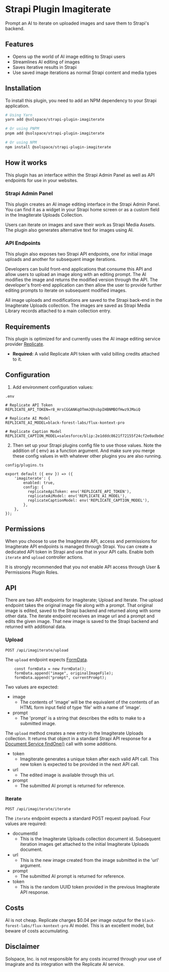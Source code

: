# Strapi Plugin Imagiterate

Prompt an AI to iterate on uploaded images and save them to Strapi's backend.

## Features

- Opens up the world of AI image editing to Strapi users
- Streamlines AI editing of images
- Saves iterative results in Strapi
- Use saved image iterations as normal Strapi content and media types

## Installation

To install this plugin, you need to add an NPM dependency to your Strapi application.

```sh
# Using Yarn
yarn add @solspace/strapi-plugin-imagiterate

# Or using PNPM
pnpm add @solspace/strapi-plugin-imagiterate

# Or using NPM
npm install @solspace/strapi-plugin-imagiterate
```

## How it works
This plugin has an interface within the Strapi Admin Panel as well as API endpoints for use in your websites.

### Strapi Admin Panel
This plugin creates an AI image editing interface in the Strapi Admin Panel. You can find it as a widget in your Strapi home screen or as a custom field in the Imagiterate Uploads Collection.

Users can iterate on images and save their work as Strapi Media Assets. The plugin also generates alternative text for images using AI.

### API Endpoints
This plugin also exposes two Strapi API endpoints, one for initial image uploads and another for subsequent image iterations.

Developers can build front-end applications that consume this API and allow users to upload an image along with an editing prompt. The AI modifies the image and returns the modified version through the API. The developer's front-end application can then allow the user to provide further editing prompts to iterate on subsequent modified images.

All image uploads and modifications are saved to the Strapi back-end in the Imagiterate Uploads collection. The images are saved as Strapi Media Library records attached to a main collection entry.

## Requirements
This plugin is optimized for and currently uses the AI image editing service provider [Replicate](https://replicate.com/).

- **Required:** A valid Replicate API token with valid billing credits attached to it.

## Configuration

1. Add environment configuration values:

`.env`

```
# Replicate API Token
REPLICATE_API_TOKEN=r8_HrsCGGANKqOTmmJQhsbpIHBNMBOfHwz9JMaiQ

# Replicate AI Model
REPLICATE_AI_MODEL=black-forest-labs/flux-kontext-pro

# Replicate Caption Model
REPLICATE_CAPTION_MODEL=salesforce/blip:2e1dddc8621f72155f24cf2e0adbde548458d3cab9f00c0139eea840d0ac4746
```

2. Then set up your Strapi plugins config file to use those values. Note the addition of { env} as a function argument. And make sure you merge these config values in with whatever other plugins you are also running.

`config/plugins.ts`

```
export default ({ env }) => ({
	'imagiterate': {
		enabled: true,
		config: {
		  replicateApiToken: env('REPLICATE_API_TOKEN'),
		  replicateAiModel: env('REPLICATE_AI_MODEL'),
		  replicateCaptionModel: env('REPLICATE_CAPTION_MODEL'),
		},
	},
});
```

## Permissions

When you choose to use the Imagiterate API, access and permissions for Imagiterate API endpoints is managed through Strapi. You can create a dedicated API token in Strapi and use that in your API calls. Enable both `iterate` and `upload` controller actions.

It is strongly recommended that you not enable API access through User & Permissions Plugin Roles.

## API

There are two API endpoints for Imagiterate; Upload and Iterate. The upload endpoint takes the original image file along with a prompt. That original image is edited, saved to the Strapi backend and returned along with some other data. The iterate endpoint receives an image url and a prompt and edits the given image. That new image is saved to the Strapi backend and returned with additional data.

### Upload

`POST /api/imagiterate/upload`

The `upload` endpoint expects [FormData](https://developer.mozilla.org/en-US/docs/Web/API/FormData).

```
	const formData = new FormData();
	formData.append("image", originalImageFile);
	formData.append("prompt", currentPrompt);
```

Two values are expected:

- image
  - The contents of 'image' will be the equivalent of the contents of an HTML form input field of type 'file' with a name of 'image'.
- prompt
  - The 'prompt' is a string that describes the edits to make to a submitted image.

The `upload` method creates a new entry in the Imagiterate Uploads collection. It returns that object in a standard Strapi API response for a [Document Service findOne()](https://docs.strapi.io/cms/api/document-service#findone) call with some additions.

- token
  - Imagiterate generates a unique token after each valid API call. This new token is expected to be provided in the next API call.
- url
  - The edited image is available through this url.
- prompt
  - The submitted AI prompt is returned for reference.

### Iterate

`POST /api/imagiterate/iterate`

The `iterate` endpoint expects a standard POST request payload. Four values are required:

- documentId
  - This is the Imagiterate Uploads collection document id. Subsequent iteration images get attached to the initial Imagiterate Uploads document.
- url
  - This is the new image created from the image submitted in the 'url' argument.
- prompt
  - The submitted AI prompt is returned for reference.
- token
  - This is the random UUID token provided in the previous Imagiterate API response.

## Costs

AI is not cheap. Replicate charges $0.04 per image output for the `black-forest-labs/flux-kontext-pro` AI model. This is an excellent model, but beware of costs accumulating.

## Disclaimer

Solspace, Inc. is not responsible for any costs incurred through your use of Imagirate and its integration with the Replicate AI service.

